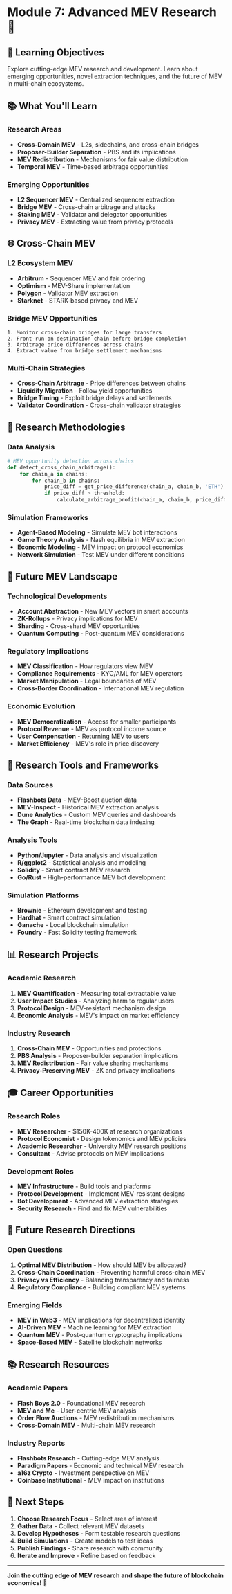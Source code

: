 # Module 7: Advanced MEV Research 🔬

## 🎯 Learning Objectives

Explore cutting-edge MEV research and development. Learn about emerging opportunities, novel extraction techniques, and the future of MEV in multi-chain ecosystems.

## 📚 What You'll Learn

### Research Areas
- **Cross-Domain MEV** - L2s, sidechains, and cross-chain bridges
- **Proposer-Builder Separation** - PBS and its implications
- **MEV Redistribution** - Mechanisms for fair value distribution
- **Temporal MEV** - Time-based arbitrage opportunities

### Emerging Opportunities
- **L2 Sequencer MEV** - Centralized sequencer extraction
- **Bridge MEV** - Cross-chain arbitrage and attacks
- **Staking MEV** - Validator and delegator opportunities
- **Privacy MEV** - Extracting value from privacy protocols

## 🌐 Cross-Chain MEV

### L2 Ecosystem MEV
- **Arbitrum** - Sequencer MEV and fair ordering
- **Optimism** - MEV-Share implementation
- **Polygon** - Validator MEV extraction
- **Starknet** - STARK-based privacy and MEV

### Bridge MEV Opportunities
```
1. Monitor cross-chain bridges for large transfers
2. Front-run on destination chain before bridge completion
3. Arbitrage price differences across chains
4. Extract value from bridge settlement mechanisms
```

### Multi-Chain Strategies
- **Cross-Chain Arbitrage** - Price differences between chains
- **Liquidity Migration** - Follow yield opportunities
- **Bridge Timing** - Exploit bridge delays and settlements
- **Validator Coordination** - Cross-chain validator strategies

## 🔬 Research Methodologies

### Data Analysis
```python
# MEV opportunity detection across chains
def detect_cross_chain_arbitrage():
    for chain_a in chains:
        for chain_b in chains:
            price_diff = get_price_difference(chain_a, chain_b, 'ETH')
            if price_diff > threshold:
                calculate_arbitrage_profit(chain_a, chain_b, price_diff)
```

### Simulation Frameworks
- **Agent-Based Modeling** - Simulate MEV bot interactions
- **Game Theory Analysis** - Nash equilibria in MEV extraction
- **Economic Modeling** - MEV impact on protocol economics
- **Network Simulation** - Test MEV under different conditions

## 🚀 Future MEV Landscape

### Technological Developments
- **Account Abstraction** - New MEV vectors in smart accounts
- **ZK-Rollups** - Privacy implications for MEV
- **Sharding** - Cross-shard MEV opportunities
- **Quantum Computing** - Post-quantum MEV considerations

### Regulatory Implications
- **MEV Classification** - How regulators view MEV
- **Compliance Requirements** - KYC/AML for MEV operators
- **Market Manipulation** - Legal boundaries of MEV
- **Cross-Border Coordination** - International MEV regulation

### Economic Evolution
- **MEV Democratization** - Access for smaller participants
- **Protocol Revenue** - MEV as protocol income source
- **User Compensation** - Returning MEV to users
- **Market Efficiency** - MEV's role in price discovery

## 🔧 Research Tools and Frameworks

### Data Sources
- **Flashbots Data** - MEV-Boost auction data
- **MEV-Inspect** - Historical MEV extraction analysis
- **Dune Analytics** - Custom MEV queries and dashboards
- **The Graph** - Real-time blockchain data indexing

### Analysis Tools
- **Python/Jupyter** - Data analysis and visualization
- **R/ggplot2** - Statistical analysis and modeling
- **Solidity** - Smart contract MEV research
- **Go/Rust** - High-performance MEV bot development

### Simulation Platforms
- **Brownie** - Ethereum development and testing
- **Hardhat** - Smart contract simulation
- **Ganache** - Local blockchain simulation
- **Foundry** - Fast Solidity testing framework

## 📊 Research Projects

### Academic Research
1. **MEV Quantification** - Measuring total extractable value
2. **User Impact Studies** - Analyzing harm to regular users
3. **Protocol Design** - MEV-resistant mechanism design
4. **Economic Analysis** - MEV's impact on market efficiency

### Industry Research
1. **Cross-Chain MEV** - Opportunities and protections
2. **PBS Analysis** - Proposer-builder separation implications
3. **MEV Redistribution** - Fair value sharing mechanisms
4. **Privacy-Preserving MEV** - ZK and privacy implications

## 🎓 Career Opportunities

### Research Roles
- **MEV Researcher** - $150K-400K at research organizations
- **Protocol Economist** - Design tokenomics and MEV policies
- **Academic Researcher** - University MEV research positions
- **Consultant** - Advise protocols on MEV implications

### Development Roles
- **MEV Infrastructure** - Build tools and platforms
- **Protocol Development** - Implement MEV-resistant designs
- **Bot Development** - Advanced MEV extraction strategies
- **Security Research** - Find and fix MEV vulnerabilities

## 🔮 Future Research Directions

### Open Questions
1. **Optimal MEV Distribution** - How should MEV be allocated?
2. **Cross-Chain Coordination** - Preventing harmful cross-chain MEV
3. **Privacy vs Efficiency** - Balancing transparency and fairness
4. **Regulatory Compliance** - Building compliant MEV systems

### Emerging Fields
- **MEV in Web3** - MEV implications for decentralized identity
- **AI-Driven MEV** - Machine learning for MEV extraction
- **Quantum MEV** - Post-quantum cryptography implications
- **Space-Based MEV** - Satellite blockchain networks

## 📚 Research Resources

### Academic Papers
- **Flash Boys 2.0** - Foundational MEV research
- **MEV and Me** - User-centric MEV analysis
- **Order Flow Auctions** - MEV redistribution mechanisms
- **Cross-Domain MEV** - Multi-chain MEV research

### Industry Reports
- **Flashbots Research** - Cutting-edge MEV analysis
- **Paradigm Papers** - Economic and technical MEV research
- **a16z Crypto** - Investment perspective on MEV
- **Coinbase Institutional** - MEV impact on institutions

## 🎯 Next Steps

1. **Choose Research Focus** - Select area of interest
2. **Gather Data** - Collect relevant MEV datasets
3. **Develop Hypotheses** - Form testable research questions
4. **Build Simulations** - Create models to test ideas
5. **Publish Findings** - Share research with community
6. **Iterate and Improve** - Refine based on feedback

---

**Join the cutting edge of MEV research and shape the future of blockchain economics! 🔬**
